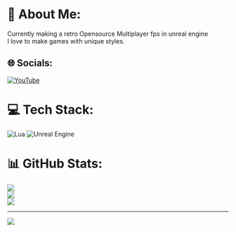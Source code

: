 # 💫 About Me:
Currently making a retro Opensource Multiplayer fps in unreal engine<br>I love to make games with unique styles.


## 🌐 Socials:
[![YouTube](https://img.shields.io/badge/YouTube-%23FF0000.svg?logo=YouTube&logoColor=white)](https://youtube.com/@localdumbs) 

# 💻 Tech Stack:
![Lua](https://img.shields.io/badge/lua-%232C2D72.svg?style=for-the-badge&logo=lua&logoColor=white) ![Unreal Engine](https://img.shields.io/badge/unrealengine-%23313131.svg?style=for-the-badge&logo=unrealengine&logoColor=white)
# 📊 GitHub Stats:
![](https://github-readme-stats.vercel.app/api?username=localdumbs&theme=tokyonight&hide_border=false&include_all_commits=true&count_private=false)<br/>
![](https://nirzak-streak-stats.vercel.app/?user=localdumbs&theme=tokyonight&hide_border=false)<br/>
![](https://github-readme-stats.vercel.app/api/top-langs/?username=localdumbs&theme=tokyonight&hide_border=false&include_all_commits=true&count_private=false&layout=compact)

---
[![](https://visitcount.itsvg.in/api?id=localdumbs&icon=0&color=0)](https://visitcount.itsvg.in)

<!-- Proudly created with GPRM ( https://gprm.itsvg.in ) -->
